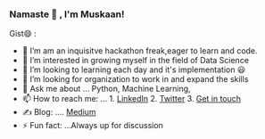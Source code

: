 ### Namaste :pray: , I'm Muskaan!


Gist😄 :

- 🔭 I’m am an inquisitve hackathon freak,eager to learn and code. 
- 🌱 I’m interested in growing myself in the field of Data Science
- 👯 I’m looking to  learning each day and it's implementation 😃
- 🤔 I’m looking for organization to work in and expand the skills
- 💬 Ask me about ... Python, Machine Learning, 
- 📫 How to reach me: ...  1. [LinkedIn](https://www.linkedin.com/in/muskaanjain246/) 
                            2. [Twitter](https://twitter.com/j_Muskaan_)
                            3. <a href = "mailto:muskaanjain246@gmail.com">Get in touch </a>
- ✍️ Blog: .... [Medium](https://medium.com/@muskaanjain246_67321/challenges-faced-by-networks-during-pandemic-covid-19-142acfc9e4f0)
- ⚡ Fun fact: ...Always up for discussion
